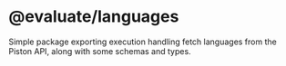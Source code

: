 # @evaluate/languages

Simple package exporting execution handling fetch languages from the Piston API, along with some schemas and types.